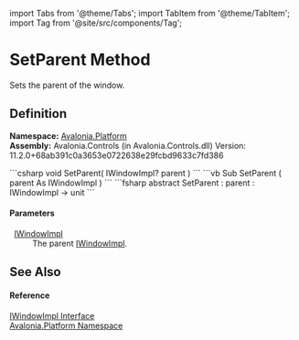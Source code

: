 import Tabs from '@theme/Tabs'; 
import TabItem from '@theme/TabItem'; 
import Tag from '@site/src/components/Tag'; 

# SetParent Method


Sets the parent of the window.



## Definition
**Namespace:** <a href="N_Avalonia_Platform">Avalonia.Platform</a>  
**Assembly:** Avalonia.Controls (in Avalonia.Controls.dll) Version: 11.2.0+68ab391c0a3653e0722638e29fcbd9633c7fd386

<Tabs groupId="api-code-preview">
<TabItem value="csharp" label="C#">
```csharp
void SetParent(
	IWindowImpl? parent
)
```
</TabItem>
<TabItem value="vb" label="VB">
```vb
Sub SetParent ( 
	parent As IWindowImpl
)
```
</TabItem>
<TabItem value="fsharp" label="F#">
```fsharp
abstract SetParent : 
        parent : IWindowImpl -> unit 
```
</TabItem>
</Tabs>



#### Parameters
<dl><dt>  <a href="T_Avalonia_Platform_IWindowImpl">IWindowImpl</a></dt><dd>The parent <a href="T_Avalonia_Platform_IWindowImpl">IWindowImpl</a>.</dd></dl>

## See Also


#### Reference
<a href="T_Avalonia_Platform_IWindowImpl">IWindowImpl Interface</a>  
<a href="N_Avalonia_Platform">Avalonia.Platform Namespace</a>  
